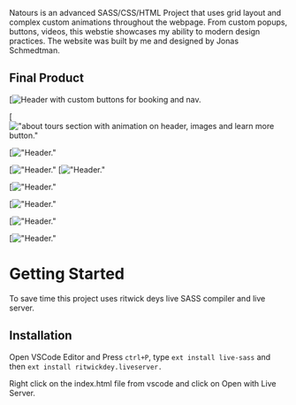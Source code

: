 Natours is an advanced SASS/CSS/HTML Project that uses grid layout and complex custom animations throughout the webpage. From custom popups, buttons, videos, this webstie showcases my ability to modern design practices. The website was built by me and designed by Jonas Schmedtman.

## Final Product

[![Header with custom buttons for booking and nav.](https://github.com/joelhart89/Nature_Tours_Project/blob/master/App/docs/Header.png)

[!["about tours section with animation on header, images and learn more button."](https://github.com/joelhart89/Nature_Tours_Project/blob/master/App/docs/Tours.png)

[!["Header."](https://github.com/joelhart89/Nature_Tours_Project/blob/master/App/docs/about-section.png)

[!["Header."](https://github.com/joelhart89/Nature_Tours_Project/blob/master/App/docs/bookingForm.png)
[!["Header."](https://github.com/joelhart89/Nature_Tours_Project/blob/master/App/docs/features.png)

[!["Header."](https://github.com/joelhart89/Nature_Tours_Project/blob/master/App/docs/footer.png)

[!["Header."](https://github.com/joelhart89/Nature_Tours_Project/blob/master/App/docs/navigation.png)

[!["Header."](https://github.com/joelhart89/Nature_Tours_Project/blob/master/App/docs/popup.png)

[!["Header."](https://github.com/joelhart89/Nature_Tours_Project/blob/master/App/docs/reviews.png)

# Getting Started

To save time this project uses ritwick deys live SASS compiler and live server.

## Installation

Open VSCode Editor and Press `ctrl+P`, type `ext install live-sass` and then `ext install ritwickdey.liveserver.`

Right click on the index.html file from vscode and click on Open with Live Server.
